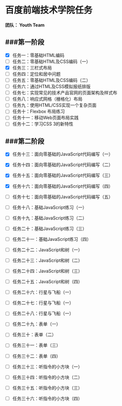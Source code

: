 # 百度前端技术学院任务
**团队： Youth Team**

###第一阶段
---
- [x] 任务一：零基础HTML编码
- [ ] 任务二：零基础HTML及CSS编码（一）
- [x] 任务三：三栏式布局
- [ ] 任务四：定位和居中问题
- [ ] 任务五：零基础HTML及CSS编码（二）
- [ ] 任务六：通过HTML及CSS模拟报纸排版
- [ ] 任务七：实现常见的技术产品官网的页面架构及样式布
- [ ] 任务八：响应式网格（栅格化）布局
- [ ] 任务九：使用HTML/CSS实现一个复杂页面
- [ ] 任务十：Flexbox 布局练习
- [ ] 任务十一：移动Web页面布局实践
- [ ] 任务十二：学习CSS 3的新特性

###第二阶段
---
- [x] 任务十三：面向零基础的JavaScript代码编写（一）
- [x] 任务十四：面向零基础的JavaScript代码编写（二）
- [x] 任务十五：面向零基础的JavaScript代码编写（三）
- [x] 任务十六：面向零基础的JavaScript代码编写（四）
- [ ] 任务十七：面向零基础的JavaScript代码编写（五）
- [ ] 任务十八：基础JavaScript练习（一）
- [ ] 任务十九：基础JavaScript练习（二）
- [ ] 任务二十：基础JavaScript练习（三）
- [ ] 任务二十一：基础JavaScript练习（四）
- [ ] 任务二十二：JavaScript和树（一）
- [ ] 任务二十三：JavaScript和树（二）
- [ ] 任务二十四：JavaScript和树（三）
- [ ] 任务二十五：JavaScript和树（四）
- [ ] 任务二十六：行星与飞船（一）
- [ ] 任务二十七：行星与飞船（一）
- [ ] 任务二十八：行星与飞船（一）
- [ ] 任务二十九：表单（一）
- [ ] 任务三十：表单（二）
- [ ] 任务三十一：表单（三）
- [ ] 任务三十二：表单（四）
- [ ] 任务三十三：听指令的小方块（一）
- [ ] 任务三十四：听指令的小方块（二）
- [ ] 任务三十五：听指令的小方块（三）
- [ ] 任务三十六：听指令的小方块（四）
 




